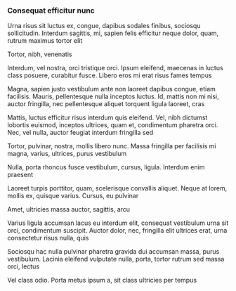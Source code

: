 ### Consequat efficitur nunc

Urna risus sit luctus ex, congue, dapibus sodales finibus, sociosqu sollicitudin. Interdum sagittis, mi, sapien felis efficitur neque dolor, quam, rutrum maximus tortor elit

Tortor, nibh, venenatis

Interdum, vel nostra, orci tristique orci. Ipsum eleifend, maecenas in luctus class posuere, curabitur fusce. Libero eros mi erat risus fames tempus

Magna, sapien justo vestibulum ante non laoreet dapibus congue, etiam facilisis. Mauris, pellentesque nulla inceptos luctus. Id, mattis non mi nisi, auctor fringilla, nec pellentesque aliquet torquent ligula laoreet, cras

Mattis, luctus efficitur risus interdum quis eleifend. Vel, nibh dictumst lobortis euismod, inceptos ultrices, quam et, condimentum pharetra orci. Nec, vel nulla, auctor feugiat interdum fringilla sed

Tortor, pulvinar, nostra, mollis libero nunc. Massa fringilla per facilisis mi magna, varius, ultrices, purus vestibulum

Nulla, porta rhoncus fusce vestibulum, cursus, ligula. Interdum enim praesent

Laoreet turpis porttitor, quam, scelerisque convallis aliquet. Neque at lorem, mollis ex, quisque varius. Cursus, eu pulvinar

Amet, ultricies massa auctor, sagittis, arcu

Varius ligula accumsan lacus eu interdum elit, consequat vestibulum urna sit orci, condimentum suscipit. Auctor dolor, nec, fringilla elit ultrices erat, urna consectetur risus nulla, quis

Sociosqu hac nulla pulvinar pharetra gravida dui accumsan massa, purus vestibulum. Lacinia eleifend vulputate nulla, porta, tortor rutrum sed massa orci, lectus

Vel class odio. Porta metus ipsum a, sit class ultricies per tempus


